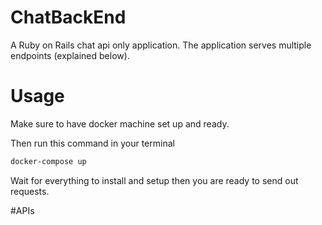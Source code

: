 # ChatBackEnd
A Ruby on Rails chat api only application. The application serves multiple endpoints (explained below).
# Usage
Make sure to have docker machine set up and ready.

Then run this command in your terminal
```bash
docker-compose up
```

Wait for everything to install and setup then you are ready to send out requests.

#APIs


